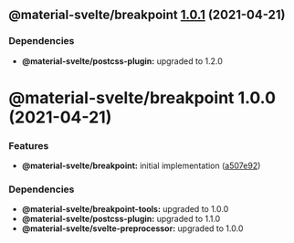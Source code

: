 ## @material-svelte/breakpoint [1.0.1](https://github.com/material-svelte/material-svelte/compare/@material-svelte/breakpoint@1.0.0...@material-svelte/breakpoint@1.0.1) (2021-04-21)





### Dependencies

* **@material-svelte/postcss-plugin:** upgraded to 1.2.0

# @material-svelte/breakpoint 1.0.0 (2021-04-21)


### Features

* **@material-svelte/breakpoint:** initial implementation ([a507e92](https://github.com/material-svelte/material-svelte/commit/a507e92d1504d83d476c2538356ba4a6b119ad0a))





### Dependencies

* **@material-svelte/breakpoint-tools:** upgraded to 1.0.0
* **@material-svelte/postcss-plugin:** upgraded to 1.1.0
* **@material-svelte/svelte-preprocessor:** upgraded to 1.0.0
